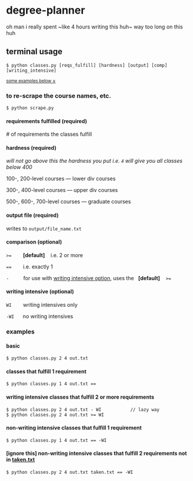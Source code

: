 # degree-planner

oh man i really spent ~like 4 hours writing this huh~ way too long on this huh


## terminal usage

```
$ python classes.py [reqs_fulfill] [hardness] [output] [comp] [writing_intensive]

```

<sup>[some examples below &or;](#examples)<sup>


### to re-scrape the course names, etc. 

```
$ python scrape.py 
```


#### requirements fulfilled (required)
\# of requirements the classes fulfill


#### hardness (required)

*will not go above this the hardness you put i.e. `4` will give you all classes below 400* 

100-, 200-level courses — lower div courses 

300-, 400-level courses — upper div courses 

500-, 600-, 700-level courses — graduate courses


#### output file (required)

writes to `output/file_name.txt`


<!--
#### fulfilled requirements file (optional)

file name or &nbsp;&nbsp; `-` &nbsp;&nbsp; for none

reads from `user/file_name.txt`
-->


#### comparison (optional)

`>=` &nbsp;&nbsp;&nbsp;&nbsp;&nbsp;&nbsp; **\[default]** &nbsp;&nbsp; i.e. 2 or more

`==` &nbsp;&nbsp;&nbsp;&nbsp;&nbsp;&nbsp; i.e. exactly 1

`-` &nbsp;&nbsp;&nbsp;&nbsp;&nbsp;&nbsp;&nbsp;&nbsp; for use with [writing intensive option](#writing-intensive), uses the  &nbsp; **\[default]** &nbsp;&nbsp; `>=`


#### writing intensive (optional)

`WI` &nbsp;&nbsp;&nbsp;&nbsp;&nbsp;&nbsp; writing intensives only

`-WI` &nbsp;&nbsp;&nbsp;&nbsp; no writing intensives



### examples

#### basic

```
$ python classes.py 2 4 out.txt
```


#### classes that fulfill 1 requirement
```
$ python classes.py 1 4 out.txt == 
```


#### writing intensive classes that fulfill 2 or more requirements 
```
$ python classes.py 2 4 out.txt - WI           // lazy way
$ python classes.py 2 4 out.txt >= WI
```


#### non-writing intensive classes that fulfill 1 requirement
```
$ python classes.py 1 4 out.txt == -WI
```


#### [ignore this] non-writing intensive classes that fulfill 2 requirements not in [taken.txt](user/taken.txt)
```
$ python classes.py 2 4 out.txt taken.txt == -WI
```
